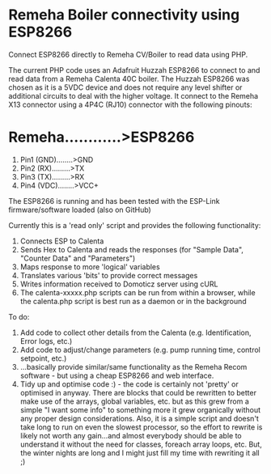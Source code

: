 # Remeha Boiler connectivity using ESP8266
Connect ESP8266 directly to Remeha CV/Boiler to read data using PHP.

The current PHP code uses an Adafruit Huzzah ESP8266 to connect to and read data from a Remeha Calenta 40C boiler. The Huzzah ESP8266 was chosen as it is a 5VDC device and does not require any level shifter or additional circuits to deal with the higher voltage. It connect to the Remeha X13 connector using a 4P4C (RJ10) connector with the following pinouts:

Remeha............>ESP8266
==========================
1. Pin1 (GND)........>GND
2. Pin2 (RX).........>TX
3. Pin3 (TX).........>RX
4. Pin4 (VDC)........>VCC+

The ESP8266 is running and has been tested with the ESP-Link firmware/software loaded (also on GitHub)

Currently this is a 'read only' script and provides the following functionality:

1. Connects ESP to Calenta
2. Sends Hex to Calenta and reads the responses (for "Sample Data", "Counter Data" and "Parameters")
3. Maps response to more 'logical' variables
4. Translates various 'bits' to provide correct messages
5. Writes information received to Domoticz server using cURL
6. The calenta-xxxxx.php scripts can be run from within a browser, while the calenta.php script is best run as a daemon or in the background

To do:

1. Add code to collect other details from the Calenta (e.g. Identification, Error logs, etc.) 
2. Add code to adjust/change parameters (e.g. pump running time, control setpoint, etc.)
3. ...basically provide similar/same functionality as the Remeha Recom software - but using a cheap ESP8266 and web interface.
4. Tidy up and optimise code :) - the code is certainly not 'pretty' or optimised in anyway. There are blocks that could be rewritten to better make use of the arrays, global variables, etc. but as this grew from a simple "I want some info" to something more it grew organically without any proper design considerations. Also, it is a simple script and doesn't take long to run on even the slowest processor, so the effort to rewrite is likely not worth any gain...and almost everybody should be able to understand it without the need for classes, foreach array loops, etc. But, the winter nights are long and I might just fill my time with rewriting it all ;)
